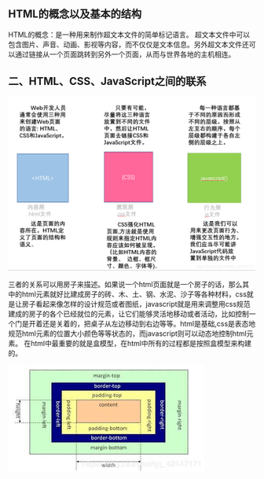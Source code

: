 

## HTML的概念以及基本的结构

HTML的概念：是一种用来制作超文本文件的简单标记语言。
超文本文件中可以包含图片、声音、动画、影视等内容，而不仅仅是文本信息。另外超文本文件还可以通过链接从一个页面跳转到另外一个页面，从而与世界各地的主机相连。



## 二、HTML、CSS、JavaScript之间的联系

![html](../images/html.png)

三者的关系可以用房子来描述。如果说一个html页面就是一个房子的话，那么其中的html元素就好比建成房子的砖、木、土、钢、水泥、沙子等各种材料，css就是让房子看起来像怎样的设计规范或者图纸，javascript就是用来调整用css规范建成的房子的各个已经就位的元素，让它们能够灵活地移动或者活动，比如控制一个门是开着还是关着的，把桌子从左边移动到右边等等。html是基础,css是表态地规范html元素的位置大小颜色等等状态的，而javascript则可以动态地控制html元素。
在html中最重要的就是盒模型，在html中所有的过程都是按照盒模型来构建的。

![boxmodel](../images/boxmodel.jpeg)

